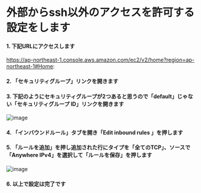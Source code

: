 # 外部からssh以外のアクセスを許可する設定をします
#### 1. 下記URLにアクセスします
https://ap-northeast-1.console.aws.amazon.com/ec2/v2/home?region=ap-northeast-1#Home:
#### 2. 「セキュリティグループ」リンクを開きます
#### 3. 下記のようにセキュリティグループが2つあると思うので「default」じゃない「セキュリティグループ ID」リンクを開きます
![image](https://user-images.githubusercontent.com/91726058/137287842-75e9aedb-9523-4688-8708-60ddfa7badda.png)
#### 4. 「インバウンドルール」タブを開き「Edit inbound rules 」を押します
#### 5. 「ルールを追加」を押し追加された行にタイプを「全てのTCP」、ソースで「Anywhere IPv4」を選択して「ルールを保存」を押します
![image](https://user-images.githubusercontent.com/91726058/137289487-28cd18d1-6374-4dd2-9432-f2bb1e8584fa.png)
#### 6. 以上で設定は完了です
